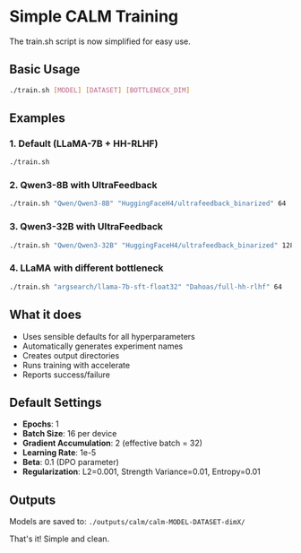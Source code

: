 # Simple CALM Training

The train.sh script is now simplified for easy use.

## Basic Usage

```bash
./train.sh [MODEL] [DATASET] [BOTTLENECK_DIM]
```

## Examples

### 1. Default (LLaMA-7B + HH-RLHF)
```bash
./train.sh
```

### 2. Qwen3-8B with UltraFeedback
```bash
./train.sh "Qwen/Qwen3-8B" "HuggingFaceH4/ultrafeedback_binarized" 64
```

### 3. Qwen3-32B with UltraFeedback
```bash
./train.sh "Qwen/Qwen3-32B" "HuggingFaceH4/ultrafeedback_binarized" 128
```

### 4. LLaMA with different bottleneck
```bash
./train.sh "argsearch/llama-7b-sft-float32" "Dahoas/full-hh-rlhf" 64
```

## What it does

- Uses sensible defaults for all hyperparameters
- Automatically generates experiment names
- Creates output directories
- Runs training with accelerate
- Reports success/failure

## Default Settings

- **Epochs**: 1
- **Batch Size**: 16 per device  
- **Gradient Accumulation**: 2 (effective batch = 32)
- **Learning Rate**: 1e-5
- **Beta**: 0.1 (DPO parameter)
- **Regularization**: L2=0.001, Strength Variance=0.01, Entropy=0.01

## Outputs

Models are saved to: `./outputs/calm/calm-MODEL-DATASET-dimX/`

That's it! Simple and clean.